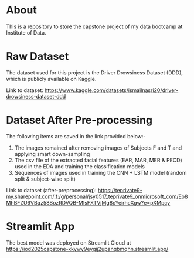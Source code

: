 # About
 This is a repository to store the capstone project of my data bootcamp at Institute of Data.

# Raw Dataset
The dataset used for this project is the Driver Drowsiness Dataset (DDD), which is publicly available on Kaggle.

Link to dataset:
https://www.kaggle.com/datasets/ismailnasri20/driver-drowsiness-dataset-ddd 

# Dataset After Pre-processing
The following items are saved in the link provided below:-
1. The images remained after removing images of Subjects F and T and applying smart down-sampling 
2. The csv file of the extracted facial features (EAR, MAR, MER & PECD) used in the EDA and training the classification models
3. Sequences of images used in training the CNN + LSTM model (random split & subject-wise split)

Link to dataset (after-preprocessing):
https://teprivate9-my.sharepoint.com/:f:/g/personal/jsy0517_teprivate9_onmicrosoft_com/Eo8MhBFZU6VBqz58BozRDVQB-MIsFXTVjMg8oYeirhcXgw?e=pXMpcy 

# Streamlit App
The best model was deployed on Streamlit Cloud at https://iod2025capstone-xkywy9eygij2upanqbmqhn.streamlit.app/ 